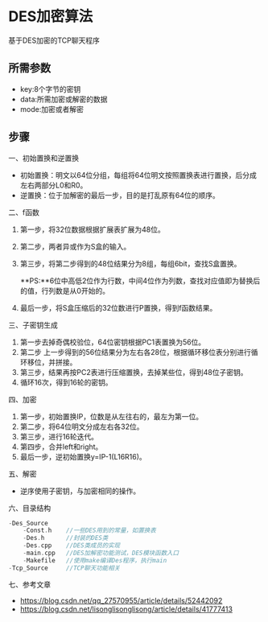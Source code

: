 # DES加密算法

基于DES加密的TCP聊天程序

## 所需参数

- key:8个字节的密钥
- data:所需加密或解密的数据
- mode:加密或者解密

## 步骤

一、初始置换和逆置换

- 初始置换：明文以64位分组，每组将64位明文按照置换表进行置换，后分成左右两部分L0和R0。
- 逆置换：位于加解密的最后一步，目的是打乱原有64位的顺序。

二、f函数

1. 第一步，将32位数据根据扩展表扩展为48位。

2. 第二步，两者异或作为S盒的输入。

3. 第三步，将第二步得到的48位结果分为8组，每组6bit，查找S盒置换。

   **PS:**6位中高低2位作为行数，中间4位作为列数，查找对应值即为替换后的值，行列数是从0开始的。

4. 最后一步，将S盒压缩后的32位数进行P置换，得到f函数结果。

三、子密钥生成

1. 第一步去掉奇偶校验位，64位密钥根据PC1表置换为56位。
2. 第二步 上一步得到的56位结果分为左右各28位，根据循环移位表分别进行循环移位，并拼接。
3. 第三步，结果再按PC2表进行压缩置换，去掉某些位，得到48位子密钥。
4. 循环16次，得到16轮的密钥。

四、加密

1. 第一步，初始置换IP，位数是从左往右的，最左为第一位。
2. 第二步，将64位明文分成左右各32位。
3. 第三步，进行16轮迭代。
4. 第四步，合并left和right。
5. 最后一步，逆初始置换y=IP-1(L16R16)。

五、解密

- 逆序使用子密钥，与加密相同的操作。

六、目录结构

```c++
-Des_Source
    -Const.h    //一些DES用到的常量，如置换表
    -Des.h      //封装的DES类
    -Des.cpp    //DES类成员的实现
    -main.cpp   //DES加解密功能测试，DES模块函数入口
    -Makefile   //使用make编译Des程序，执行main
-Tcp_Source     //TCP聊天功能相关
```

七、参考文章

- <https://blog.csdn.net/qq_27570955/article/details/52442092>
- <https://blog.csdn.net/lisonglisonglisong/article/details/41777413>
